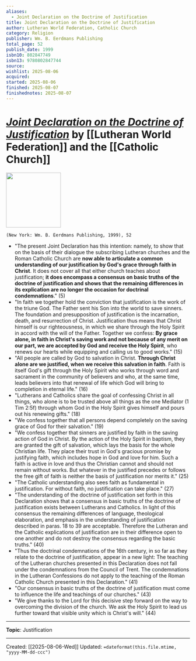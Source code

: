 ```yaml
---
aliases:
  - Joint Declaration on the Doctrine of Justification
title: Joint Declaration on the Doctrine of Justification
author: Lutheran World Federation, Catholic Church
category: Religion
publisher: Wm. B. Eerdmans Publishing
total_page: 52
publish_date: 1999
isbn10: 802847749
isbn13: 9780802847744
source:
wishlist: 2025-08-06
acquired:
started: 2025-08-06
finished: 2025-08-07
finishednotes: 2025-08-07
---
```

# *[Joint Declaration on the Doctrine of Justification]()* by [[Lutheran World Federation]] and the [[Catholic Church]]

<img src="http://books.google.com/books/content?id=dAcY-VUtmbIC&printsec=frontcover&img=1&zoom=1&edge=curl&source=gbs_api" width=150>

`(New York: Wm. B. Eerdmans Publishing, 1999), 52`

- "The present Joint Declaration has this intention: namely, to show that on the basis of their dialogue the subscribing Lutheran churches and the Roman Catholic Church are **now able to articulate a common understanding of our justification by God's grace through faith in Christ**. It does not cover all that either church teaches about justification; **it does encompass a consensus on basic truths of the doctrine of justification and shows that the remaining differences in its explication are no longer the occasion for doctrinal condemnations**." (5)
- "In faith we together hold the conviction that justification is the work of the triune God. The Father sent his Son into the world to save sinners. The foundation and presupposition of justification is the incarnation, death, and resurrection of Christ. Justification thus means that Christ himself is our righteousness, in which we share through the Holy Spirit in accord with the will of the Father. Together we confess: **By grace alone, in faith in Christ's saving work and not because of any merit on our part, we are accepted by God and receive the Holy Spirit**, who renews our hearts while equipping and calling us to good works." (15)
- "All people are called by God to salvation in Christ. **Through Christ alone are we justified, when we receive this salvation in faith**. Faith is itself God's gift through the Holy Spirit who works through word and sacrament in the community of believers and who, at the same time, leads believers into that renewal of life which God will bring to completion in eternal life." (16)
- "Lutherans and Catholics share the goal of confessing Christ in all things, who alone is to be trusted above all things as the one Mediator (1 Tim 2:5f) through whom God in the Holy Spirit gives himself and pours out his renewing gifts." (18)
- "We confess together that all persons depend completely on the saving grace of God for their salvation." (19)
- "We confess together that sinners are justified by faith in the saving action of God in Christ. By the action of the Holy Spirit in baptism, they are granted the gift of salvation, which lays the basis for the whole Christian life. They place their trust in God's gracious promise by justifying faith, which includes hope in God and love for him. Such a faith is active in love and thus the Christian cannot and should not remain without works. But whatever in the justified precedes or follows the free gift of faith is neither the basis of justification nor merits it." (25)
- "The Catholic understanding also sees faith as fundamental in justification. For without faith, no justification can take place." (27)
- "The understanding of the doctrine of justification set forth in this Declaration shows that a consensus in basic truths of the doctrine of justification exists between Lutherans and Catholics. In light of this consensus the remaining differences of language, theological elaboration, and emphasis in the understanding of justification described in paras. 18 to 39 are acceptable. Therefore the Lutheran and the Catholic explications of justification are in their difference open to one another and do not destroy the consensus regarding the basic truths." (40)
- "Thus the doctrinal condemnations of the 16th century, in so far as they relate to the doctrine of justification, appear in a new light: The teaching of the Lutheran churches presented in this Declaration does not fall under the condemnations from the Council of Trent. The condemnations in the Lutheran Confessions do not apply to the teaching of the Roman Catholic Church presented in this Declaration." (41)
- "Our consensus in basic truths of the doctrine of justification must come to influence the life and teachings of our churches." (43)
- "We give thanks to the Lord for this decisive step forward on the way to overcoming the division of the church. We ask the Holy Spirit to lead us further toward that visible unity which is Christ's will." (44)

--- 
**Topic**: Justification

 ---
Created: [[2025-08-06-Wed]]
Updated: `=dateformat(this.file.mtime, "yyyy-MM-dd-ccc")`
